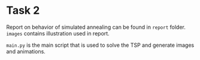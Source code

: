 # Task 2
Report on behavior of simulated annealing can be found in `report` folder. `images` contains illustration used in report.

`main.py` is the main script that is used to solve the TSP and generate images and animations.

